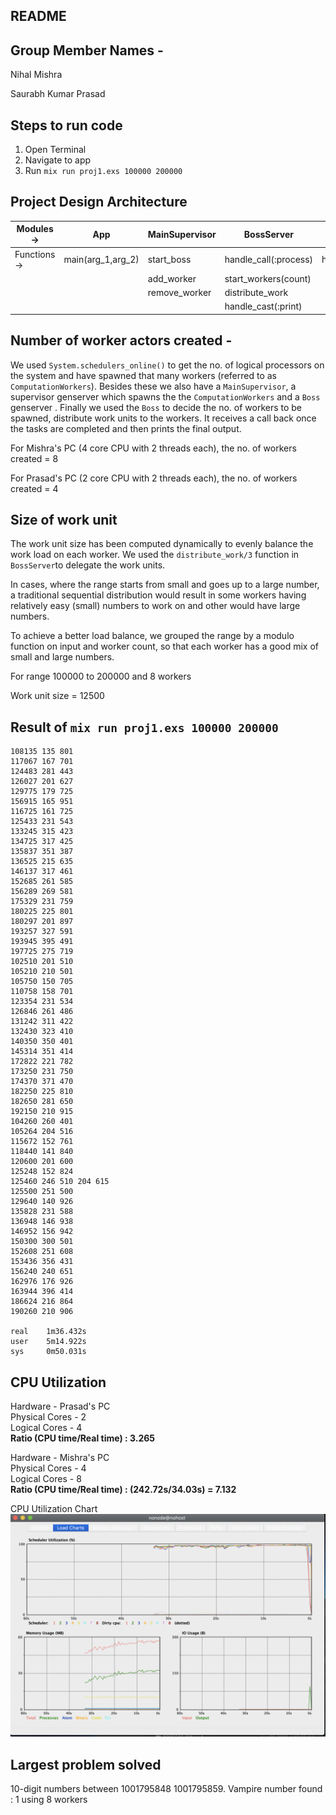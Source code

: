 ## **README**

## **Group Member Names -**

Nihal Mishra

Saurabh Kumar Prasad

## **Steps to run code**

1. Open Terminal
2. Navigate to app
3. Run `mix run proj1.exs 100000 200000`

## **Project Design Architecture**
| Modules->   | App              | MainSupervisor | BossServer           | ComputationWorker     | Vampire           |
| ----------- | -----------      | -----------    | -----------          | -----------           | -----------       |
| Functions-> | main(arg_1,arg_2)| start_boss     | handle_call(:process)| handle_cast(:compute) | find_vampire(list)|
|             |                  | add_worker     | start_workers(count) |                       |                   |
|             |                  | remove_worker  | distribute_work      |                       |                   |
|             |                  |                | handle_cast(:print)  |                       |                   |

## **Number of worker actors created -**

We used `System.schedulers_online()` to get the no. of logical processors on the system and have spawned that many workers (referred to as `ComputationWorkers`). Besides these we also have a `MainSupervisor`, a supervisor genserver which spawns the the `ComputationWorkers` and a `Boss` genserver . Finally we used the `Boss` to decide the no. of workers to be spawned, distribute work units to the workers. It receives a call back once the tasks are completed and then prints the final output.

For Mishra's PC (4 core CPU with 2 threads each), the no. of workers created = 8

For Prasad's PC (2 core CPU with 2 threads each), the no. of workers created = 4

## **Size of work unit**

The work unit size has been computed dynamically to evenly balance the work load on each worker. We used the `distribute_work/3` function in `BossServer`to delegate the work units.

In cases, where the range starts from small and goes up to a large number, a traditional sequential distribution would result in some workers having relatively easy (small) numbers to work on and other would have large numbers. 

To achieve a better load balance, we grouped the range by a modulo function on input and worker count, so that each worker has a good mix of small and large numbers.

For range 100000 to 200000 and 8 workers

Work unit size = 12500

## **Result of `mix run proj1.exs 100000 200000`**

```
108135 135 801
117067 167 701
124483 281 443
126027 201 627
129775 179 725
156915 165 951
116725 161 725
125433 231 543
133245 315 423
134725 317 425
135837 351 387
136525 215 635
146137 317 461
152685 261 585
156289 269 581
175329 231 759
180225 225 801
180297 201 897
193257 327 591
193945 395 491
197725 275 719
102510 201 510
105210 210 501
105750 150 705
110758 158 701
123354 231 534
126846 261 486
131242 311 422
132430 323 410
140350 350 401
145314 351 414
172822 221 782
173250 231 750
174370 371 470
182250 225 810
182650 281 650
192150 210 915
104260 260 401
105264 204 516
115672 152 761
118440 141 840
120600 201 600
125248 152 824
125460 246 510 204 615
125500 251 500
129640 140 926
135828 231 588
136948 146 938
146952 156 942
150300 300 501
152608 251 608
153436 356 431
156240 240 651
162976 176 926
163944 396 414
186624 216 864
190260 210 906

real    1m36.432s
user    5m14.922s
sys     0m50.031s
```

## **CPU Utilization**

Hardware - Prasad's PC  
Physical Cores - 2   
Logical Cores - 4   
**Ratio (CPU time/Real time) : 3.265** 

Hardware - Mishra's PC   
Physical Cores - 4   
Logical Cores - 8   
**Ratio (CPU time/Real time) : (242.72s/34.03s) = 7.132**

CPU Utilization Chart
![CPU Utilization Chart](cpu_utilization_chart.png)

## **Largest problem solved**

10-digit numbers between 1001795848 1001795859. Vampire number found : 1 using 8 workers




